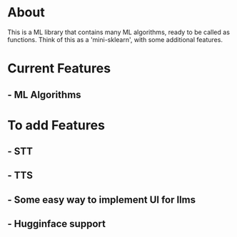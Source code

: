 # About
This is a ML library that contains many ML algorithms, ready to be called as functions. Think of this as a 'mini-sklearn', with some additional features.

# Current Features

## - ML Algorithms


# To add Features

## - STT
## - TTS
## - Some easy way to implement UI for llms
## - Hugginface support